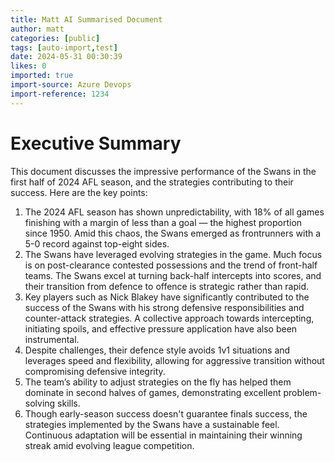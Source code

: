 ```yaml
---
title: Matt AI Summarised Document
author: matt
categories: [public]
tags: [auto-import,test]
date: 2024-05-31 00:30:39 
likes: 0
imported: true
import-source: Azure Devops
import-reference: 1234
---
```


# Executive Summary

This document discusses the impressive performance of the Swans in the first half of 2024 AFL season, and the strategies contributing to their success. Here are the key points:

1. The 2024 AFL season has shown unpredictability, with 18% of all games finishing with a margin of less than a goal — the highest proportion since 1950. Amid this chaos, the Swans emerged as frontrunners with a 5-0 record against top-eight sides.
2. The Swans have leveraged evolving strategies in the game. Much focus is on post-clearance contested possessions and the trend of front-half teams. The Swans excel at turning back-half intercepts into scores, and their transition from defence to offence is strategic rather than rapid.
3. Key players such as Nick Blakey have significantly contributed to the success of the Swans with his strong defensive responsibilities and counter-attack strategies. A collective approach towards intercepting, initiating spoils, and effective pressure application have also been instrumental.
4. Despite challenges, their defence style avoids 1v1 situations and leverages speed and flexibility, allowing for aggressive transition without compromising defensive integrity.
5. The team’s ability to adjust strategies on the fly has helped them dominate in second halves of games, demonstrating excellent problem-solving skills.
6. Though early-season success doesn't guarantee finals success, the strategies implemented by the Swans have a sustainable feel. Continuous adaptation will be essential in maintaining their winning streak amid evolving league competition.